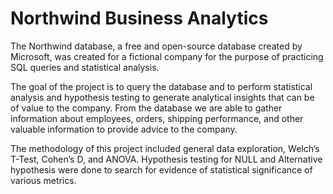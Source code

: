 
# Northwind Business Analytics

The Northwind database, a free and open-source database created by Microsoft, was created for a fictional company for the purpose of practicing SQL queries and statistical analysis.

The goal of the project is to query the database and to perform statistical analysis and hypothesis testing to generate analytical insights that can be of value to the company. From the database we are able to gather information about employees, orders, shipping performance, and other valuable information to provide advice to the company.

The methodology of this project included general data exploration, Welch’s T-Test, Cohen’s D, and ANOVA. Hypothesis testing for NULL and Alternative hypothesis were done to search for evidence of statistical significance of various metrics.
